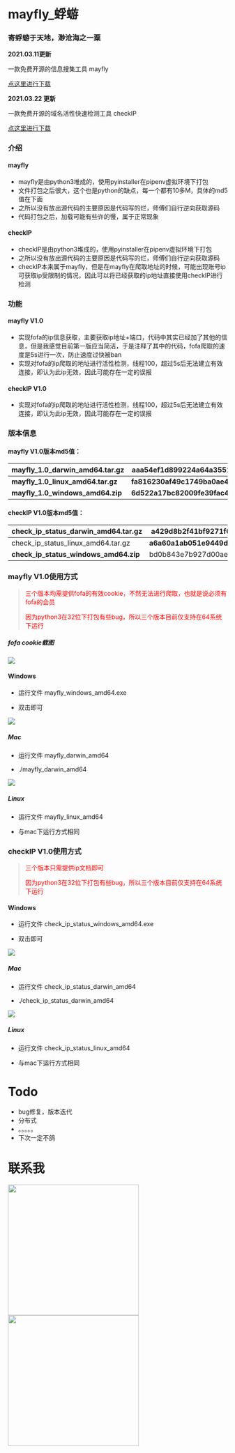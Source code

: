 # mayfly_蜉蝣

### 寄蜉蝣于天地，渺沧海之一粟

**2021.03.11更新**

一款免费开源的信息搜集工具  mayfly

[点这里进行下载](https://github.com/crow821/mayfly/releases/tag/1.0)

**2021.03.22 更新**

一款免费开源的域名活性快速检测工具 checkIP

[点这里进行下载](https://github.com/crow821/mayfly/releases/tag/V1.0)



### 介绍

#### mayfly

- mayfly是由python3堆成的，使用pyinstaller在pipenv虚拟环境下打包
- 文件打包之后很大，这个也是python的缺点，每一个都有10多M，具体的md5值在下面
- 之所以没有放出源代码的主要原因是代码写的烂，师傅们自行逆向获取源码
- 代码打包之后，加载可能有些许的慢，属于正常现象

#### checkIP

- checkIP是由python3堆成的，使用pyinstaller在pipenv虚拟环境下打包
- 之所以没有放出源代码的主要原因是代码写的烂，师傅们自行逆向获取源码
- checkIP本来属于mayfly，但是在mayfly在爬取地址的时候，可能出现账号ip可获取ip受限制的情况，因此可以将已经获取的ip地址直接使用checkIP进行检测

### 功能

#### mayfly  V1.0 

- 实现fofa的ip信息获取，主要获取ip地址+端口，代码中其实已经加了其他的信息，但是我感觉目前第一版应当简洁，于是注释了其中的代码，fofa爬取的速度是5s进行一次，防止速度过快被ban
- 实现对fofa的ip爬取的地址进行活性检测，线程100，超过5s后无法建立有效连接，即认为此ip无效，因此可能存在一定的误报

#### checkIP  V1.0 

- 实现对fofa的ip爬取的地址进行活性检测，线程100，超过5s后无法建立有效连接，即认为此ip无效，因此可能存在一定的误报

### 版本信息

#### mayfly V1.0版本md5值：

| **mayfly_1.0_darwin_amd64.tar.gz** | aaa54ef1d899224a64a3551ff6300834     |
| ---------------------------------- | ------------------------------------ |
| **mayfly_1.0_linux_amd64.tar.gz**  | **fa816230af49c1749ba0ae4717b4e06e** |
| **mayfly_1.0_windows_amd64.zip**   | **6d522a17bc82009fe39fac4f57e70320** |

#### checkIP V1.0版本md5值：

| check_ip_status_darwin_amd64.tar.gz   | a429d8b2f41bf9271f0c1eac509ec51f     |
| ------------------------------------- | ------------------------------------ |
| check_ip_status_linux_amd64.tar.gz    | **a6a60a1ab051e9449dac14ca85c5f365** |
| **check_ip_status_windows_amd64.zip** | bd0b843e7b927d00ae425f38d4737f24     |

### mayfly V1.0使用方式

> <font color='red'>三个版本均需提供fofa的有效cookie，不然无法进行爬取，也就是说必须有fofa的会员</font>
>
> <font color='red'>因为python3在32位下打包有些bug，所以三个版本目前仅支持在64系统下运行</font>

##### fofa cookie截图

<img src='pictures/fofa_session.png'>



#### Windows

- 运行文件 mayfly_windows_amd64.exe

- 双击即可

<img src='pictures/windows.png'>

##### Mac

- 运行文件 mayfly_darwin_amd64

- ./mayfly_darwin_amd64

<img src='pictures/mac.png'>

##### Linux

- 运行文件 mayfly_linux_amd64

- 与mac下运行方式相同

### checkIP V1.0使用方式

> <font color='red'>三个版本只需提供ip文档即可</font>
>
> <font color='red'>因为python3在32位下打包有些bug，所以三个版本目前仅支持在64系统下运行</font>



#### Windows

- 运行文件 check_ip_status_windows_amd64.exe

- 双击即可

<img src='pictures/checkip_windows.png'>

##### Mac

- 运行文件 check_ip_status_darwin_amd64

- ./check_ip_status_darwin_amd64

<img src='pictures/checkip_mac.png'>

##### Linux

- 运行文件 check_ip_status_linux_amd64

- 与mac下运行方式相同

# Todo

- bug修复，版本迭代
- 分布式
- 。。。。。
- 下次一定不鸽

# 联系我

<img src='pictures/Wetchat.jpeg' width=300 height=300>

<img src='pictures/gzh.jpg' width=300 height=300>